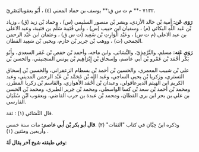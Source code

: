 ٧١٣٢ -** م ت س ق:** يوسف بن حماد المعني (٤) ، أَبُو يعقوبالبَصْرِيّ.

**رَوَى عَن:** أمية بْن خالد الأزدي، وبشر بْن منصور السليمي (س) ، وحماد بْن زيد (ق) ، وزياد بْن عَبد اللَّهِ البكائي (م) ، وسفيان ابن حبيب (س) ، وأبي قُتَيبة سَلْم بن قتيبة، وعبد الاعلى بن عبد الاعلى (م ت س) ، وعَبْد الْوَارِثِ بْن سَعِيد (ت س ق) ، وعثمان ابن عَبْد الرحمن الجمحي (ت) ، ووهب بْن جرير بْن حازم، ويحيى بْن سَعِيد القطان.

**رَوَى عَنه:** مسلم، والتِّرْمِذِيّ، والنَّسَائي، وابن ماجه، وأحمد بْن حفص بْن عُمَر السعدي، وأَبُو بَكْر أَحْمَد بْن عَمْرو بْن أَبي عاصم، وإسحاق بْن إِبْرَاهِيم بْن يونس المنجنيقي، والحسن بْن

علي بْن شبيب المعمري، والحسين بْن أحمد بْن بسطام الزعفراني، والحسين بْن إسحاق التستري، وزكريا بْن يحيى الساجي، وعَبد الله بْن مُحَمَّد بْن عَبْد الرحمن المديني، وعبد الكريم ابن الهيثم الديرعاقولي، وعبدان بْن أَحْمَد الأهوازي، والقاسم بْن زكريا المطرز، ومحمد بْن أحمد بْن سعد بْن كسا الواسطي، ومحمد بْن جرير الطبري، ومحمد بْن الحسن بن علي بن بحر ابن بري القطان، ومحمد بْن عبدة بن حرب القاضي، ويعقوب ابْن سُفْيَان الفارسي.

قال النَّسَائي (١) : ثقة.

وذكره ابنُ حِبَّان في كتاب "الثقات" (٢) .**قال أبو بكر بْن أَبي عاصم:** مات سنة خمس وأربعين ومئتين (١) .

**وفي طبقته شيخ آخر يقال لَهُ:**